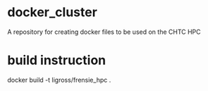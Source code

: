 # docker_cluster
A repository for creating docker files to be used on the CHTC HPC

# build instruction
docker build -t ligross/frensie_hpc .